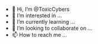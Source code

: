 - 👋 Hi, I’m @ToxicCybers
- 👀 I’m interested in ...
- 🌱 I’m currently learning ...
- 💞️ I’m looking to collaborate on ...
- 📫 How to reach me ...

<!---
ToxicCybers/ToxicCybers is a ✨ special ✨ repository because its `README.md` (this file) appears on your GitHub profile.
You can click the Preview link to take a look at your changes.
--->
